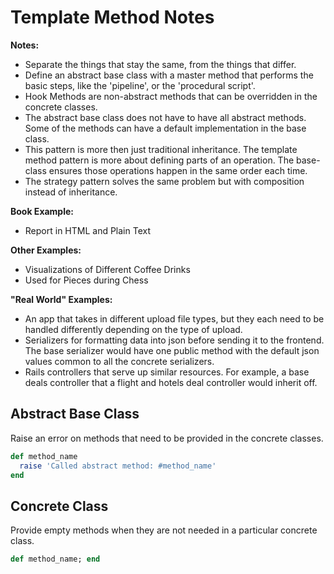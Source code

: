 # Template Method Notes

**Notes:**
- Separate the things that stay the same, from the things that differ.
- Define an abstract base class with a master method that performs the basic steps, like the 'pipeline', or the 'procedural script'.
- Hook Methods are non-abstract methods that can be overridden in the concrete classes.
- The abstract base class does not have to have all abstract methods. Some of the methods can have a default implementation in the base class.
- This pattern is more then just traditional inheritance. The template method pattern is more about defining parts of an operation. The base-class ensures those operations happen in the same order each time.
- The strategy pattern solves the same problem but with composition instead of inheritance.

**Book Example:**
- Report in HTML and Plain Text

**Other Examples:**
- Visualizations of Different Coffee Drinks
- Used for Pieces during Chess

**"Real World" Examples:**
- An app that takes in different upload file types, but they each need to be handled differently depending on the type of upload.
- Serializers for formatting data into json before sending it to the frontend. The base serializer would have one public method with the default json values common to all the concrete serializers.
- Rails controllers that serve up similar resources. For example, a base deals controller that a flight and hotels deal controller would inherit off.

## Abstract Base Class
Raise an error on methods that need to be provided in the concrete classes.
```ruby
def method_name
  raise 'Called abstract method: #method_name'
end
```

## Concrete Class
Provide empty methods when they are not needed in a particular concrete class.
```ruby
def method_name; end
```